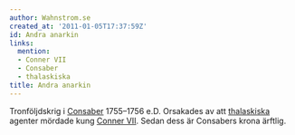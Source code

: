 ```yaml
---
author: Wahnstrom.se
created_at: '2011-01-05T17:37:59Z'
id: Andra anarkin
links:
  mention:
  - Conner VII
  - Consaber
  - thalaskiska
title: Andra anarkin
---
```


Tronföljdskrig i [Consaber] 1755–1756 e.D. Orsakades av att [thalaskiska] agenter mördade kung
[Conner VII]. Sedan dess är Con­sabers krona ärftlig.

  [Consaber]: Consaber
  [thalaskiska]: thalaskiska
  [Conner VII]: Conner_VII